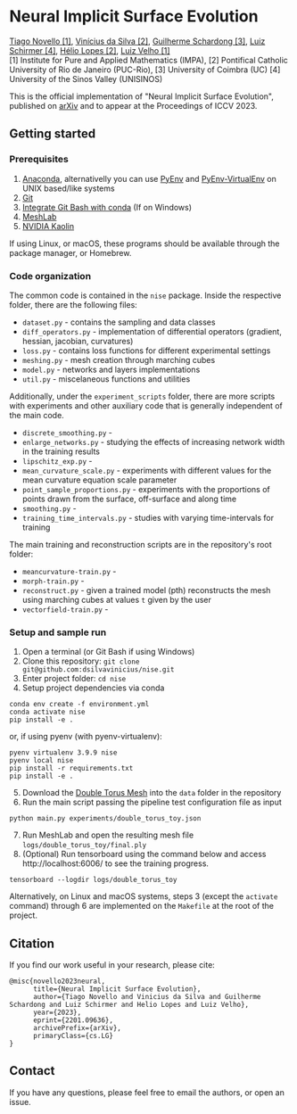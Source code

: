# Neural Implicit Surface Evolution
[Tiago Novello [1]](https://sites.google.com/site/tiagonovellodebrito),
[Vinícius da Silva [2]](https://dsilvavinicius.github.io/),
[Guilherme Schardong [3]](https://schardong.github.io/),
[Luiz Schirmer [4]](https://www.lschirmer.com),
[Hélio Lopes [2]](http://www-di.inf.puc-rio.br/~lopes/),
[Luiz Velho [1]](https://lvelho.impa.br/)
<br>
[1] Institute for Pure and Applied Mathematics (IMPA),
[2] Pontifical Catholic University of Rio de Janeiro (PUC-Rio),
[3] University of Coimbra (UC)
[4] University of the Sinos Valley (UNISINOS)

This is the official implementation of "Neural Implicit Surface Evolution", published on [arXiv](https://arxiv.org/abs/2201.09636) and to appear at the Proceedings of ICCV 2023.

## Getting started

### Prerequisites

1. [Anaconda](https://www.anaconda.com/products/individual#Downloads), alternativelly you can use [PyEnv](https://github.com/pyenv/pyenv) and [PyEnv-VirtualEnv](https://github.com/pyenv/pyenv-virtualenv) on UNIX based/like systems
2. [Git](https://git-scm.com/download)
3. [Integrate Git Bash with conda](https://discuss.codecademy.com/t/setting-up-conda-in-git-bash/534473) (If on Windows)
4. [MeshLab](https://www.meshlab.net/)
5. [NVIDIA Kaolin](https://github.com/NVIDIAGameWorks/kaolin/)

If using Linux, or macOS, these programs should be available through the package manager, or Homebrew.

### Code organization
The common code is contained in the `nise` package. Inside the respective folder, there are the following files:
* `dataset.py` - contains the sampling and data classes
* `diff_operators.py` - implementation of differential operators (gradient, hessian, jacobian, curvatures)
* `loss.py` - contains loss functions for different experimental settings
* `meshing.py` - mesh creation through marching cubes
* `model.py` - networks and layers implementations
* `util.py` - miscelaneous functions and utilities

Additionally, under the `experiment_scripts` folder, there are more scripts with experiments and other auxiliary code that is generally independent of the main code.
* `discrete_smoothing.py` -
* `enlarge_networks.py` - studying the effects of increasing network width in the training results
* `lipschitz_exp.py` -
* `mean_curvature_scale.py` - experiments with different values for the mean curvature equation scale parameter
* `point_sample_proportions.py` - experiments with the proportions of points drawn from the surface, off-surface and along time
* `smoothing.py` -
* `training_time_intervals.py` - studies with varying time-intervals for training

The main training and reconstruction scripts are in the repository's root folder:
* `meancurvature-train.py` -
* `morph-train.py` -
* `reconstruct.py` - given a trained model (pth) reconstructs the mesh using marching cubes at values `t` given by the user
* `vectorfield-train.py` -

### Setup and sample run

1. Open a terminal (or Git Bash if using Windows)
2. Clone this repository: `git clone git@github.com:dsilvavinicius/nise.git`
3. Enter project folder: `cd nise`
4. Setup project dependencies via conda
```
conda env create -f environment.yml
conda activate nise
pip install -e .
```
or, if using pyenv (with pyenv-virtualenv):
```
pyenv virtualenv 3.9.9 nise
pyenv local nise
pip install -r requirements.txt
pip install -e .
```
5. Download the [Double Torus Mesh](https://drive.google.com/file/d/11PkscMHBUkkENhHfI1lpH5Dh6X9f2028/view?usp=sharing) into the `data` folder in the repository
6. Run the main script passing the pipeline test configuration file as input
```
python main.py experiments/double_torus_toy.json
```
7. Run MeshLab and open the resulting mesh file `logs/double_torus_toy/final.ply`
8. (Optional) Run tensorboard using the command below and access http://localhost:6006/ to see the training progress.
```
tensorboard --logdir logs/double_torus_toy
```

Alternatively, on Linux and macOS systems, steps 3 (except the `activate` command) through 6 are implemented on the `Makefile` at the root of the project.

## Citation
If you find our work useful in your research, please cite:
```
@misc{novello2023neural,
      title={Neural Implicit Surface Evolution},
      author={Tiago Novello and Vinicius da Silva and Guilherme Schardong and Luiz Schirmer and Helio Lopes and Luiz Velho},
      year={2023},
      eprint={2201.09636},
      archivePrefix={arXiv},
      primaryClass={cs.LG}
}
```

## Contact
If you have any questions, please feel free to email the authors, or open an issue.
